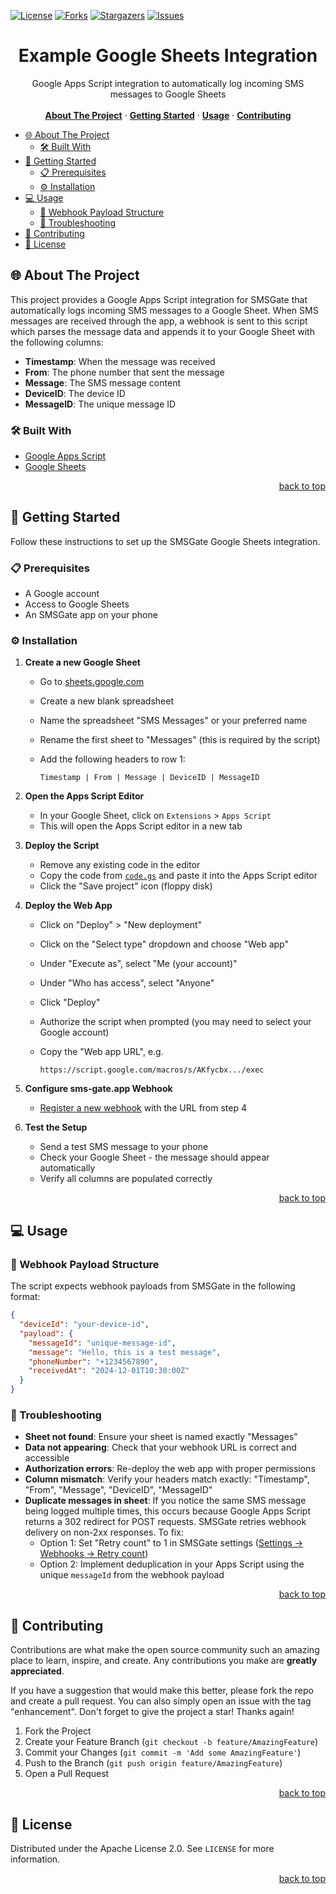 <a id="readme-top"></a>

<!-- PROJECT SHIELDS -->
[![License][license-shield]][license-url]
[![Forks][forks-shield]][forks-url]
[![Stargazers][stars-shield]][stars-url]
[![Issues][issues-shield]][issues-url]

<!-- PROJECT LOGO -->
<div align="center">
  <h1>Example Google Sheets Integration</h1>
  
  <p>
    Google Apps Script integration to automatically log incoming SMS messages to Google Sheets
    <br />
    <br />
    <a href="#-about-the-project"><strong>About The Project</strong></a>
    ·
    <a href="#-getting-started"><strong>Getting Started</strong></a>
    ·
    <a href="#-usage"><strong>Usage</strong></a>
    ·
    <a href="#-contributing"><strong>Contributing</strong></a>
  </p>
</div>

<!-- TABLE OF CONTENTS -->
- [🌐 About The Project](#-about-the-project)
  - [🛠️ Built With](#️-built-with)
- [🚀 Getting Started](#-getting-started)
  - [📋 Prerequisites](#-prerequisites)
  - [⚙️ Installation](#️-installation)
- [💻 Usage](#-usage)
  - [📨 Webhook Payload Structure](#-webhook-payload-structure)
  - [🔧 Troubleshooting](#-troubleshooting)
- [🤝 Contributing](#-contributing)
- [📜 License](#-license)


<!-- ABOUT THE PROJECT -->
## 🌐 About The Project

This project provides a Google Apps Script integration for SMSGate that automatically logs incoming SMS messages to a Google Sheet. When SMS messages are received through the app, a webhook is sent to this script which parses the message data and appends it to your Google Sheet with the following columns:

- **Timestamp**: When the message was received
- **From**: The phone number that sent the message  
- **Message**: The SMS message content
- **DeviceID**: The device ID
- **MessageID**: The unique message ID

### 🛠️ Built With

- [Google Apps Script](https://developers.google.com/apps-script)
- [Google Sheets](https://sheets.google.com)

<p align="right"><a href="#readme-top">back to top</a></p>

<!-- GETTING STARTED -->
## 🚀 Getting Started

Follow these instructions to set up the SMSGate Google Sheets integration.

### 📋 Prerequisites

- A Google account
- Access to Google Sheets
- An SMSGate app on your phone

### ⚙️ Installation

1. **Create a new Google Sheet**
   - Go to [sheets.google.com](https://sheets.google.com)
   - Create a new blank spreadsheet
   - Name the spreadsheet "SMS Messages" or your preferred name
   - Rename the first sheet to "Messages" (this is required by the script)
   - Add the following headers to row 1:

     ```
     Timestamp | From | Message | DeviceID | MessageID
     ```

2. **Open the Apps Script Editor**
   - In your Google Sheet, click on `Extensions` > `Apps Script`
   - This will open the Apps Script editor in a new tab

3. **Deploy the Script**
   - Remove any existing code in the editor
   - Copy the code from [`code.gs`](code.gs) and paste it into the Apps Script editor
   - Click the "Save project" icon (floppy disk)

4. **Deploy the Web App**
   - Click on "Deploy" > "New deployment"
   - Click on the "Select type" dropdown and choose "Web app"
   - Under "Execute as", select "Me (your account)"
   - Under "Who has access", select "Anyone"
   - Click "Deploy"
   - Authorize the script when prompted (you may need to select your Google account)
   - Copy the "Web app URL", e.g.

     ```
     https://script.google.com/macros/s/AKfycbx.../exec
     ```

5. **Configure sms-gate.app Webhook**
   - [Register a new webhook](https://docs.sms-gate.app/features/webhooks/#step-2-register-your-webhook-endpoint) with the URL from step 4

6. **Test the Setup**
   - Send a test SMS message to your phone
   - Check your Google Sheet - the message should appear automatically
   - Verify all columns are populated correctly

<p align="right"><a href="#readme-top">back to top</a></p>

<!-- USAGE EXAMPLES -->
## 💻 Usage

### 📨 Webhook Payload Structure

The script expects webhook payloads from SMSGate in the following format:

```json
{
  "deviceId": "your-device-id",
  "payload": {
    "messageId": "unique-message-id",
    "message": "Hello, this is a test message",
    "phoneNumber": "+1234567890",
    "receivedAt": "2024-12-01T10:30:00Z"
  }
}
```

### 🔧 Troubleshooting

- **Sheet not found**: Ensure your sheet is named exactly "Messages"
- **Data not appearing**: Check that your webhook URL is correct and accessible
- **Authorization errors**: Re-deploy the web app with proper permissions
- **Column mismatch**: Verify your headers match exactly: "Timestamp", "From", "Message", "DeviceID", "MessageID"
- **Duplicate messages in sheet**: If you notice the same SMS message being logged multiple times, this occurs because Google Apps Script returns a 302 redirect for POST requests. SMSGate retries webhook delivery on non-2xx responses. To fix:
    - Option 1: Set "Retry count" to 1 in SMSGate settings ([Settings → Webhooks → Retry count](https://docs.sms-gate.app/features/webhooks/#step-5-receive-the-payload))
    - Option 2: Implement deduplication in your Apps Script using the unique `messageId` from the webhook payload

<p align="right"><a href="#readme-top">back to top</a></p>

<!-- CONTRIBUTING -->
## 🤝 Contributing

Contributions are what make the open source community such an amazing place to learn, inspire, and create. Any contributions you make are **greatly appreciated**.

If you have a suggestion that would make this better, please fork the repo and create a pull request. You can also simply open an issue with the tag "enhancement".
Don't forget to give the project a star! Thanks again!

1. Fork the Project
2. Create your Feature Branch (`git checkout -b feature/AmazingFeature`)
3. Commit your Changes (`git commit -m 'Add some AmazingFeature'`)
4. Push to the Branch (`git push origin feature/AmazingFeature`)
5. Open a Pull Request

<p align="right"><a href="#readme-top">back to top</a></p>

<!-- LICENSE -->
## 📜 License

Distributed under the Apache License 2.0. See `LICENSE` for more information.

<p align="right"><a href="#readme-top">back to top</a></p>

<!-- MARKDOWN LINKS & IMAGES -->
<!-- https://www.markdownguide.org/basic-syntax/#reference-style-links -->
[license-shield]: https://img.shields.io/badge/License-Apache%202.0-blue.svg?style=for-the-badge
[license-url]: https://opensource.org/licenses/Apache-2.0
[forks-shield]: https://img.shields.io/github/forks/android-sms-gateway/example-webhooks-google-sheets.svg?style=for-the-badge
[forks-url]: https://github.com/android-sms-gateway/example-webhooks-google-sheets/network/members
[stars-shield]: https://img.shields.io/github/stars/android-sms-gateway/example-webhooks-google-sheets.svg?style=for-the-badge
[stars-url]: https://github.com/android-sms-gateway/example-webhooks-google-sheets/stargazers
[issues-shield]: https://img.shields.io/github/issues/android-sms-gateway/example-webhooks-google-sheets.svg?style=for-the-badge
[issues-url]: https://github.com/android-sms-gateway/example-webhooks-google-sheets/issues
